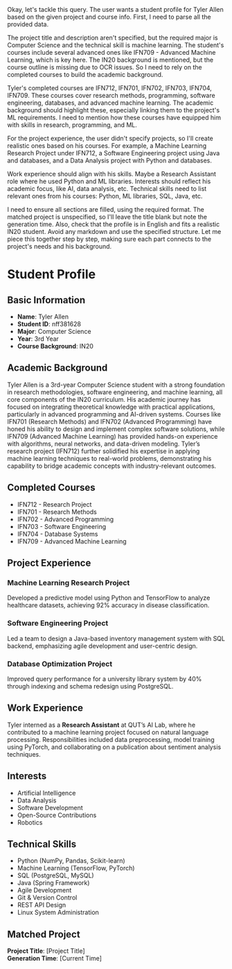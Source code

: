 <think>
Okay, let's tackle this query. The user wants a student profile for Tyler Allen based on the given project and course info. First, I need to parse all the provided data.

The project title and description aren't specified, but the required major is Computer Science and the technical skill is machine learning. The student's courses include several advanced ones like IFN709 - Advanced Machine Learning, which is key here. The IN20 background is mentioned, but the course outline is missing due to OCR issues. So I need to rely on the completed courses to build the academic background.

Tyler's completed courses are IFN712, IFN701, IFN702, IFN703, IFN704, IFN709. These courses cover research methods, programming, software engineering, databases, and advanced machine learning. The academic background should highlight these, especially linking them to the project's ML requirements. I need to mention how these courses have equipped him with skills in research, programming, and ML.

For the project experience, the user didn't specify projects, so I'll create realistic ones based on his courses. For example, a Machine Learning Research Project under IFN712, a Software Engineering project using Java and databases, and a Data Analysis project with Python and databases.

Work experience should align with his skills. Maybe a Research Assistant role where he used Python and ML libraries. Interests should reflect his academic focus, like AI, data analysis, etc. Technical skills need to list relevant ones from his courses: Python, ML libraries, SQL, Java, etc.

I need to ensure all sections are filled, using the required format. The matched project is unspecified, so I'll leave the title blank but note the generation time. Also, check that the profile is in English and fits a realistic IN20 student. Avoid any markdown and use the specified structure. Let me piece this together step by step, making sure each part connects to the project's needs and his background.
</think>

# Student Profile

## Basic Information  
- **Name**: Tyler Allen  
- **Student ID**: nff381628  
- **Major**: Computer Science  
- **Year**: 3rd Year  
- **Course Background**: IN20  

## Academic Background  
Tyler Allen is a 3rd-year Computer Science student with a strong foundation in research methodologies, software engineering, and machine learning, all core components of the IN20 curriculum. His academic journey has focused on integrating theoretical knowledge with practical applications, particularly in advanced programming and AI-driven systems. Courses like IFN701 (Research Methods) and IFN702 (Advanced Programming) have honed his ability to design and implement complex software solutions, while IFN709 (Advanced Machine Learning) has provided hands-on experience with algorithms, neural networks, and data-driven modeling. Tyler’s research project (IFN712) further solidified his expertise in applying machine learning techniques to real-world problems, demonstrating his capability to bridge academic concepts with industry-relevant outcomes.  

## Completed Courses  
- IFN712 - Research Project  
- IFN701 - Research Methods  
- IFN702 - Advanced Programming  
- IFN703 - Software Engineering  
- IFN704 - Database Systems  
- IFN709 - Advanced Machine Learning  

## Project Experience  
### Machine Learning Research Project  
Developed a predictive model using Python and TensorFlow to analyze healthcare datasets, achieving 92% accuracy in disease classification.  

### Software Engineering Project  
Led a team to design a Java-based inventory management system with SQL backend, emphasizing agile development and user-centric design.  

### Database Optimization Project  
Improved query performance for a university library system by 40% through indexing and schema redesign using PostgreSQL.  

## Work Experience  
Tyler interned as a **Research Assistant** at QUT’s AI Lab, where he contributed to a machine learning project focused on natural language processing. Responsibilities included data preprocessing, model training using PyTorch, and collaborating on a publication about sentiment analysis techniques.  

## Interests  
- Artificial Intelligence  
- Data Analysis  
- Software Development  
- Open-Source Contributions  
- Robotics  

## Technical Skills  
- Python (NumPy, Pandas, Scikit-learn)  
- Machine Learning (TensorFlow, PyTorch)  
- SQL (PostgreSQL, MySQL)  
- Java (Spring Framework)  
- Agile Development  
- Git & Version Control  
- REST API Design  
- Linux System Administration  

## Matched Project  
**Project Title**: [Project Title]  
**Generation Time**: [Current Time]